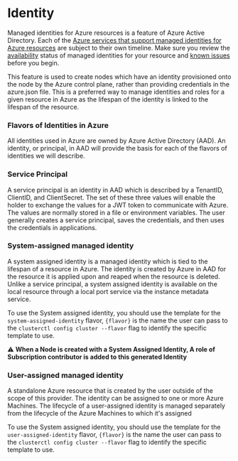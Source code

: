 # Identity

Managed identities for Azure resources is a feature of Azure Active Directory. Each of the [Azure services that support managed identities for Azure resources](https://docs.microsoft.com/en-us/azure/active-directory/managed-identities-azure-resources/services-support-msi) are subject to their own timeline. Make sure you review the [availability](https://docs.microsoft.com/en-us/azure/active-directory/managed-identities-azure-resources/services-support-msi) status of managed identities for your resource and [known issues](https://docs.microsoft.com/en-us/azure/active-directory/managed-identities-azure-resources/known-issues) before you begin. 

This feature is used to create nodes which have an identity provisioned onto the node by the Azure control plane, rather than providing credentials in the azure.json file. This is a preferred way to manage identities and roles for a given resource in Azure as the lifespan of the identity is linked to the lifespan of the resource.

### Flavors of Identities in Azure
All identities used in Azure are owned by Azure Active Directory (AAD). An identity, or principal, in AAD will provide the basis for each of the flavors of identities we will describe.

### Service Principal
A service principal is an identity in AAD which is described by a TenantID, ClientID, and ClientSecret. The set of these three values will enable the holder to exchange the values for a JWT token to communicate with Azure. The values are normally stored in a file or environment variables. The user generally creates a service principal, saves the credentials, and then uses the credentials in applications. 


### System-assigned managed identity
A system assigned identity is a managed identity which is tied to the lifespan of a resource in Azure. The identity is created by Azure in AAD for the resource it is applied upon and reaped when the resource is deleted. Unlike a service principal, a system assigned identity is available on the local resource through a local port service via the instance metadata service.

To use the System assigned identity, you should use the template for the `system-assigned-identity` flavor, `{flavor}` is the name the user can pass to the `clusterctl config cluster --flavor` flag to identify the specific template to use.

⚠️  **When a Node is created with a System Assigned Identity, A role of Subscription contributor is added to this generated Identity** 

### User-assigned managed identity

A standalone Azure resource that is created by the user outside of the scope of this provider. The identity can be assigned to one or more Azure Machines. The lifecycle of a user-assigned identity is managed separately from the lifecycle of the Azure Machines to which it's assigned

To use the System assigned identity, you should use the template for the `user-assigned-identity` flavor, `{flavor}` is the name the user can pass to the `clusterctl config cluster --flavor` flag to identify the specific template to use.